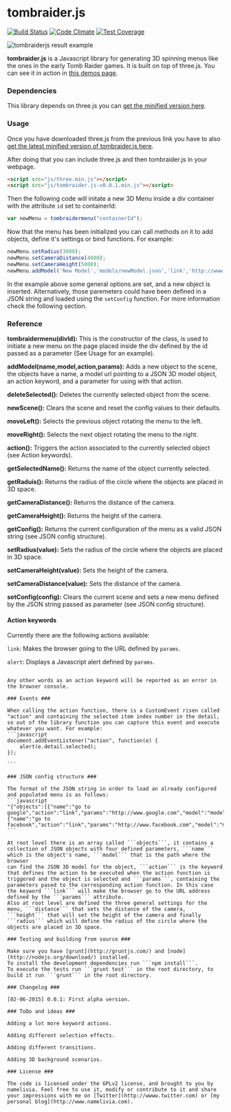 tombraider.js
================
[![Build Status](https://travis-ci.org/namelivia/tombraider.js.svg?branch=master)](https://travis-ci.org/namelivia/tombraider.js)
[![Code Climate](https://codeclimate.com/github/namelivia/tomb-raider-menu/badges/gpa.svg)](https://codeclimate.com/github/namelivia/tomb-raider-menu)
[![Test Coverage](https://codeclimate.com/github/namelivia/tomb-raider-menu/badges/coverage.svg)](https://codeclimate.com/github/namelivia/tomb-raider-menu/coverage)

![tombraiderjs result example](http://tombraiderjs.namelivia.com/img/capture.png)

__tombraider.js__ is a Javascript library for generating 3D spinning menus like the ones in the early Tomb Raider
games. It is built on top of three.js. You can see it in action in [this demos page](http://tombraiderjs.namelivia.com#demo).

### Dependencies ###

This library depends on three.js you can [get the minified version here](http://threejs.org/build/three.min.js).

### Usage ###

Once you have downloaded three.js from the previous link you have to also [get the latest minified version of tombraider.js here](http://tombraiderjs.namelivia.com/tombraider.js-v0.0.1.min.js).

After doing that you can include three.js and then tombraider.js in your webpage.

```html
<script src="js/three.min.js"></script>
<script src="js/tombraider.js-v0.0.1.min.js"></script>
```

Then the following code will initate a new 3D Menu inside a div container with the attribute ```id``` set to containerId: 

```javascript
var newMenu = tombraidermenu("containerId");
```

Now that the menu has been initialized you can call methods on it to add objects, define it's
settings or bind functions. For example:

```javascript
newMenu.setRadius(3000);
newMenu.setCameraDistance(4000);
newMenu.setCameraHeight(5000);
newMenu.addModel('New Model','models/newModel.json','link','http://www.google.com');
```

In the example above some general options are set, and a new object is inserted.
Alternatively, those paremeters could have been defined in a JSON string and loaded using the
```setConfig``` function. For more information check the following section.

### Reference ###

__tombraidermenu(divId):__
This is the constructor of the class, is used to initiate a new menu on the page placed inside the div defined by the id passed as a parameter (See Usage for an example).

__addModel(name,model,action,params):__
Adds a new object to the scene, the objects have a name, a model url pointing to a JSON 3D model object, an action keyword, and a parameter for using with that action.

__deleteSelected():__
Deletes the currently selected object from the scene.

__newScene():__
Clears the scene and reset the config values to their defaults.

__moveLeft():__
Selects the previous object rotating the menu to the left.

__moveRight():__
Selects the next object rotating the menu to the right.

__action():__
Triggers the action associated to the currently selected object (see Action keywords).

__getSelectedName():__
Returns the name of the object currently selected.

__getRaduis():__
Returns the radius of the circle where the objects are placed in 3D space.

__getCameraDistance():__
Returns the distance of the camera.

__getCameraHeight():__
Returns the height of the camera.

__getConfig():__
Returns the current configuration of the menu as a valid JSON string (see JSON config structure).

__setRadius(value):__
Sets the radius of the circle where the objects are placed in 3D space.

__setCameraHeight(value):__
Sets the height of the camera.

__setCameraDistance(value):__
Sets the distance of the camera.

__setConfig(config):__
Clears the current scene and sets a new menu defined by the JSON string passed as parameter (see JSON config structure).

#### Action keywords

Currently there are the following actions available:

```link```: Makes the browser going to the URL defined by ```params```.

```alert```: Displays a Javascript alert defined by ```params```.

``````: An empty string means "Don't do anything" but it does not rise an error.

Any other words as an action keyword will be reported as an error in the browser console.

### Events ###

When calling the action function, there is a CustomEvent risen called "action" and containing the selected item index number in the detail, so out of the library function you can capture this event and execute whatever you want. For example:
```javascript
document.addEventListener("action", function(e) {
	alert(e.detail.selected);
});

```

### JSON config structure ###

The format of the JSON string in order to load an already configured and populated menu is as follows:
```javascript
"{"objects":[{"name":"go to google","action":"link","params":"http://www.google.com","model":"models/chest/chest.json"},{"name":"go to facebook","action":"link","params":"http://www.facebook.com","model":"models/chest/chest.json"}],"distance":12000,"height":3000,"radius":6000}"
```

At root level there is an array called ```objects```, it contains a collection of JSON objects with four defined parameters, ```name``` which is the object's name, ```model``` that is the path where the browser
can find the JSON 3D model for the object, ```action``` is the keyword that defines the action to be executed when the action function is triggered and the object is selected and ```params```, containing the
parameters pased to the corresponding action function. In this case the keyword ```link``` will make the browser go to the URL address defined by the ```params``` attribute. 
Also at root level are defined the three general settings for the menu, ```distance``` that sets the distance of the camera, ```height``` that will set the height of the camera and finally ```radius``` which will define the radius of the circle where the objects are placed in 3D space.

### Testing and building from source ###

Make sure you have [grunt](http://gruntjs.com/) and [node](http://nodejs.org/download/) installed.
To install the development dependencies run ```npm install```.
To execute the tests run ```grunt test``` in the root directory, to build it run ```grunt``` in the root directory.

### Changelog ###

[02-06-2015] 0.0.1: First alpha version.

### ToDo and ideas ###

Adding a lot more keyword actions.

Adding different selection effects.

Adding different transitions.

Adding 3D background scenarios.

### License ###

The code is licensed under the GPLv2 license, and brought to you by namelivia. Feel free to use it, modify or contribute to it and share your impressions with me on [Twitter](http://wwww.twitter.com) or [my personal blog](http://www.namelivia.com).

